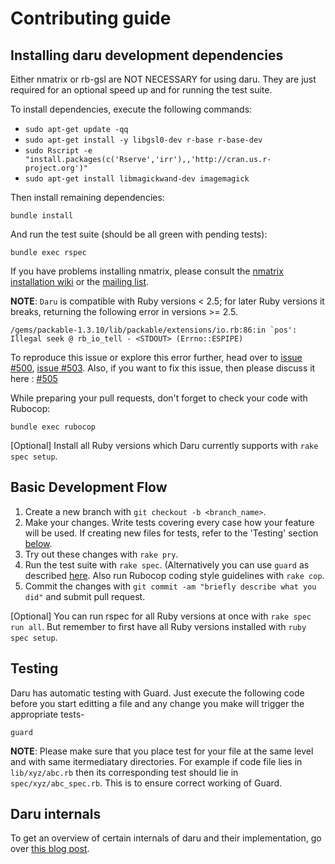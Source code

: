 # Contributing guide

## Installing daru development dependencies

Either nmatrix or rb-gsl are NOT NECESSARY for using daru. They are just required for an optional speed up and for running the test suite.

To install dependencies, execute the following commands:

*  `sudo apt-get update -qq`
*  `sudo apt-get install -y libgsl0-dev r-base r-base-dev`
*  `sudo Rscript -e "install.packages(c('Rserve','irr'),,'http://cran.us.r-project.org')"`
*  `sudo apt-get install libmagickwand-dev imagemagick`


Then install remaining dependencies:

  `bundle install`

And run the test suite (should be all green with pending tests):

  `bundle exec rspec`

If you have problems installing nmatrix, please consult the [nmatrix installation wiki](https://github.com/SciRuby/nmatrix/wiki/Installation) or the [mailing list](https://groups.google.com/forum/#!forum/sciruby-dev).

**NOTE**: `Daru` is compatible with Ruby versions < 2.5; for later Ruby versions it breaks, returning the following error in versions >= 2.5.
```
/gems/packable-1.3.10/lib/packable/extensions/io.rb:86:in `pos': Illegal seek @ rb_io_tell - <STDOUT> (Errno::ESPIPE)
```
To reproduce this issue or explore this error further, head over to 
[issue #500](https://github.com/SciRuby/daru/issues/500),
[issue #503](https://github.com/SciRuby/daru/issues/503). Also, if you want to fix this issue, then please discuss it here : [#505](https://github.com/SciRuby/daru/issues/500)

While preparing your pull requests, don't forget to check your code with Rubocop:

  `bundle exec rubocop`
  
[Optional] Install all Ruby versions which Daru currently supports with `rake spec setup`.


## Basic Development Flow

1. Create a new branch with `git checkout -b <branch_name>`.
2. Make your changes. Write tests covering every case how your feature will be used. If creating new files for tests, refer to the 'Testing' section [below](#Testing).
3. Try out these changes with `rake pry`.
4. Run the test suite with `rake spec`. (Alternatively you can use `guard` as described [here](https://github.com/SciRuby/daru/blob/master/CONTRIBUTING.md#testing). Also run Rubocop coding style guidelines with `rake cop`.
5. Commit the changes with `git commit -am "briefly describe what you did"` and submit pull request.

[Optional] You can run rspec for all Ruby versions at once with `rake spec run all`. But remember to first have all Ruby versions installed with `ruby spec setup`.


## Testing

Daru has automatic testing with Guard. Just execute the following code before you start editting a file and any change you make will trigger the appropriate tests-

```
guard
```

**NOTE**: Please make sure that you place test for your file at the same level and with same itermediatary directories. For example if code file lies in `lib/xyz/abc.rb` then its corresponding test should lie in `spec/xyz/abc_spec.rb`. This is to ensure correct working of Guard.

## Daru internals

To get an overview of certain internals of daru and their implementation, go over [this blog post](http://v0dro.github.io/blog/2015/08/16/elaboration-on-certain-internals-of-daru/).
